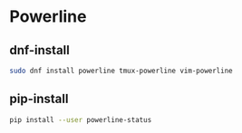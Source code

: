 # Powerline

## dnf-install
```sh
sudo dnf install powerline tmux-powerline vim-powerline
```

## pip-install
```sh
pip install --user powerline-status
```

